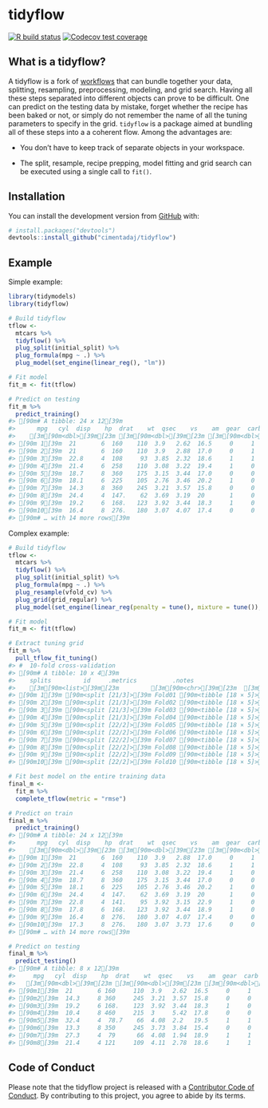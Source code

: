 
<!-- README.md is generated from README.Rmd. Please edit that file -->

# tidyflow

<!-- badges: start -->

[![R build
status](https://github.com/cimentadaj/tidyflow/workflows/R-CMD-check/badge.svg)](https://github.com/cimentadaj/tidyflow/actions)
[![Codecov test
coverage](https://codecov.io/gh/cimentadaj/tidyflow/branch/master/graph/badge.svg)](https://codecov.io/gh/cimentadaj/tidyflow?branch=master)
<!-- badges: end -->

## What is a tidyflow?

A tidyflow is a fork of [workflows](https://workflows.tidymodels.org/)
that can bundle together your data, splitting, resampling,
preprocessing, modeling, and grid search. Having all these steps
separated into different objects can prove to be difficult. One can
predict on the testing data by mistake, forget whether the recipe has
been baked or not, or simply do not remember the name of all the tuning
parameters to specify in the grid. `tidyflow` is a package aimed at
bundling all of these steps into a a coherent flow. Among the advantages
are:

  - You don’t have to keep track of separate objects in your workspace.

  - The split, resample, recipe prepping, model fitting and grid search
    can be executed using a single call to `fit()`.

## Installation

You can install the development version from
[GitHub](https://github.com/) with:

``` r
# install.packages("devtools")
devtools::install_github("cimentadaj/tidyflow")
```

## Example

Simple example:

``` r
library(tidymodels)
library(tidyflow)
```

``` r
# Build tidyflow
tflow <-
  mtcars %>%
  tidyflow() %>%
  plug_split(initial_split) %>%
  plug_formula(mpg ~ .) %>%
  plug_model(set_engine(linear_reg(), "lm"))

# Fit model
fit_m <- fit(tflow)

# Predict on testing
fit_m %>%
  predict_training()
#> [90m# A tibble: 24 x 12[39m
#>      mpg   cyl  disp    hp  drat    wt  qsec    vs    am  gear  carb .pred
#>    [3m[90m<dbl>[39m[23m [3m[90m<dbl>[39m[23m [3m[90m<dbl>[39m[23m [3m[90m<dbl>[39m[23m [3m[90m<dbl>[39m[23m [3m[90m<dbl>[39m[23m [3m[90m<dbl>[39m[23m [3m[90m<dbl>[39m[23m [3m[90m<dbl>[39m[23m [3m[90m<dbl>[39m[23m [3m[90m<dbl>[39m[23m [3m[90m<dbl>[39m[23m
#> [90m 1[39m  21       6  160    110  3.9   2.62  16.5     0     1     4     4  21.5
#> [90m 2[39m  21       6  160    110  3.9   2.88  17.0     0     1     4     4  21.9
#> [90m 3[39m  22.8     4  108     93  3.85  2.32  18.6     1     1     4     1  25.1
#> [90m 4[39m  21.4     6  258    110  3.08  3.22  19.4     1     0     3     1  21.9
#> [90m 5[39m  18.7     8  360    175  3.15  3.44  17.0     0     0     3     2  18.4
#> [90m 6[39m  18.1     6  225    105  2.76  3.46  20.2     1     0     3     1  21.8
#> [90m 7[39m  14.3     8  360    245  3.21  3.57  15.8     0     0     3     4  15.6
#> [90m 8[39m  24.4     4  147.    62  3.69  3.19  20       1     0     4     2  25.6
#> [90m 9[39m  19.2     6  168.   123  3.92  3.44  18.3     1     0     4     4  18.7
#> [90m10[39m  16.4     8  276.   180  3.07  4.07  17.4     0     0     3     3  13.9
#> [90m# … with 14 more rows[39m
```

Complex example:

``` r
# Build tidyflow
tflow <-
  mtcars %>%
  tidyflow() %>%
  plug_split(initial_split) %>%
  plug_formula(mpg ~ .) %>%
  plug_resample(vfold_cv) %>%
  plug_grid(grid_regular) %>% 
  plug_model(set_engine(linear_reg(penalty = tune(), mixture = tune()), "glmnet"))

# Fit model
fit_m <- fit(tflow)

# Extract tuning grid
fit_m %>%
  pull_tflow_fit_tuning()
#> #  10-fold cross-validation 
#> [90m# A tibble: 10 x 4[39m
#>    splits         id     .metrics          .notes          
#>    [3m[90m<list>[39m[23m         [3m[90m<chr>[39m[23m  [3m[90m<list>[39m[23m            [3m[90m<list>[39m[23m          
#> [90m 1[39m [90m<split [21/3]>[39m Fold01 [90m<tibble [18 × 5]>[39m [90m<tibble [0 × 1]>[39m
#> [90m 2[39m [90m<split [21/3]>[39m Fold02 [90m<tibble [18 × 5]>[39m [90m<tibble [0 × 1]>[39m
#> [90m 3[39m [90m<split [21/3]>[39m Fold03 [90m<tibble [18 × 5]>[39m [90m<tibble [0 × 1]>[39m
#> [90m 4[39m [90m<split [21/3]>[39m Fold04 [90m<tibble [18 × 5]>[39m [90m<tibble [0 × 1]>[39m
#> [90m 5[39m [90m<split [22/2]>[39m Fold05 [90m<tibble [18 × 5]>[39m [90m<tibble [0 × 1]>[39m
#> [90m 6[39m [90m<split [22/2]>[39m Fold06 [90m<tibble [18 × 5]>[39m [90m<tibble [0 × 1]>[39m
#> [90m 7[39m [90m<split [22/2]>[39m Fold07 [90m<tibble [18 × 5]>[39m [90m<tibble [0 × 1]>[39m
#> [90m 8[39m [90m<split [22/2]>[39m Fold08 [90m<tibble [18 × 5]>[39m [90m<tibble [0 × 1]>[39m
#> [90m 9[39m [90m<split [22/2]>[39m Fold09 [90m<tibble [18 × 5]>[39m [90m<tibble [0 × 1]>[39m
#> [90m10[39m [90m<split [22/2]>[39m Fold10 [90m<tibble [18 × 5]>[39m [90m<tibble [0 × 1]>[39m

# Fit best model on the entire training data
final_m <-
  fit_m %>%
  complete_tflow(metric = "rmse")

# Predict on train
final_m %>%
  predict_training()
#> [90m# A tibble: 24 x 12[39m
#>      mpg   cyl  disp    hp  drat    wt  qsec    vs    am  gear  carb .pred
#>    [3m[90m<dbl>[39m[23m [3m[90m<dbl>[39m[23m [3m[90m<dbl>[39m[23m [3m[90m<dbl>[39m[23m [3m[90m<dbl>[39m[23m [3m[90m<dbl>[39m[23m [3m[90m<dbl>[39m[23m [3m[90m<dbl>[39m[23m [3m[90m<dbl>[39m[23m [3m[90m<dbl>[39m[23m [3m[90m<dbl>[39m[23m [3m[90m<dbl>[39m[23m
#> [90m 1[39m  21       6  160    110  3.9   2.88  17.0     0     1     4     4  22.1
#> [90m 2[39m  22.8     4  108     93  3.85  2.32  18.6     1     1     4     1  26.5
#> [90m 3[39m  21.4     6  258    110  3.08  3.22  19.4     1     0     3     1  20.7
#> [90m 4[39m  18.7     8  360    175  3.15  3.44  17.0     0     0     3     2  17.0
#> [90m 5[39m  18.1     6  225    105  2.76  3.46  20.2     1     0     3     1  20.1
#> [90m 6[39m  24.4     4  147.    62  3.69  3.19  20       1     0     4     2  23.0
#> [90m 7[39m  22.8     4  141.    95  3.92  3.15  22.9     1     0     4     2  23.1
#> [90m 8[39m  17.8     6  168.   123  3.92  3.44  18.9     1     0     4     4  20.1
#> [90m 9[39m  16.4     8  276.   180  3.07  4.07  17.4     0     0     3     3  15.6
#> [90m10[39m  17.3     8  276.   180  3.07  3.73  17.6     0     0     3     3  16.1
#> [90m# … with 14 more rows[39m

# Predict on testing
final_m %>%
  predict_testing()
#> [90m# A tibble: 8 x 12[39m
#>     mpg   cyl  disp    hp  drat    wt  qsec    vs    am  gear  carb .pred
#>   [3m[90m<dbl>[39m[23m [3m[90m<dbl>[39m[23m [3m[90m<dbl>[39m[23m [3m[90m<dbl>[39m[23m [3m[90m<dbl>[39m[23m [3m[90m<dbl>[39m[23m [3m[90m<dbl>[39m[23m [3m[90m<dbl>[39m[23m [3m[90m<dbl>[39m[23m [3m[90m<dbl>[39m[23m [3m[90m<dbl>[39m[23m [3m[90m<dbl>[39m[23m
#> [90m1[39m  21       6 160     110  3.9   2.62  16.5     0     1     4     4  22.5
#> [90m2[39m  14.3     8 360     245  3.21  3.57  15.8     0     0     3     4  15.0
#> [90m3[39m  19.2     6 168.    123  3.92  3.44  18.3     1     0     4     4  20.1
#> [90m4[39m  10.4     8 460     215  3     5.42  17.8     0     0     3     4  12.0
#> [90m5[39m  32.4     4  78.7    66  4.08  2.2   19.5     1     1     4     1  27.5
#> [90m6[39m  13.3     8 350     245  3.73  3.84  15.4     0     0     3     4  15.2
#> [90m7[39m  27.3     4  79      66  4.08  1.94  18.9     1     1     4     1  27.8
#> [90m8[39m  21.4     4 121     109  4.11  2.78  18.6     1     1     4     2  25.4
```

## Code of Conduct

Please note that the tidyflow project is released with a [Contributor
Code of
Conduct](https://contributor-covenant.org/version/2/0/CODE_OF_CONDUCT.html).
By contributing to this project, you agree to abide by its terms.
